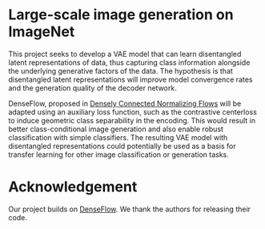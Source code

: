 # Large-scale image generation on ImageNet

This project seeks to develop a VAE model that can learn disentangled latent representations of data, thus capturing class information alongside the underlying generative factors of the data. The hypothesis is that disentangled latent representations will improve model convergence rates and the generation quality of the decoder network. 

DenseFlow, proposed in [Densely Connected Normalizing Flows](https://arxiv.org/abs/2106.04627) will be adapted using an auxiliary loss function, such as the contrastive centerloss to induce geometric class separability in the encoding. This would result in better class-conditional image generation and also enable robust classification with simple classifiers. The resulting VAE model with disentangled representations could potentially be used as a basis for transfer learning for other image classification or generation tasks.


# Acknowledgement
Our project builds on [DenseFlow](https://github.com/matejgrcic/DenseFlow). We thank the authors for releasing their code.

